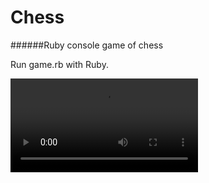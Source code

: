 # Chess
######Ruby console game of chess

Run game.rb with Ruby.

![Ruby Chess demo](/demo_video.ogv)
